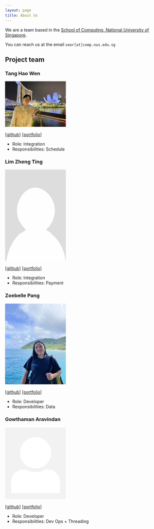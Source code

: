 ```yaml
---
layout: page
title: About Us
---
```


We are a team based in the [School of Computing, National University of Singapore](http://www.comp.nus.edu.sg).

You can reach us at the email `seer[at]comp.nus.edu.sg`

## Project team

### Tang Hao Wen

<img src="images/hwww23.png" width="200px">

[[github](https://github.com/hwww23)]
[[portfolio](team/johndoe.md)]

* Role: Integration
* Responsibilities: Schedule

### Lim Zheng Ting

<img src="images/al-zt.png" width="200px">

[[github](http://github.com/AL-ZT)]
[[portfolio](team/johndoe.md)]

* Role: Integration
* Responsibilities: Payment

### Zoebelle Pang

<img src="images/zoebelle-pang.png" width="200px">

[[github](http://github.com/johndoe)] [[portfolio](team/johndoe.md)]

* Role: Developer
* Responsibilities: Data

### Gowthaman Aravindan

<img src="images/gowthaman-aravindan.png" width="200px">

[[github](http://github.com/johndoe)]
[[portfolio](team/johndoe.md)]

* Role: Developer
* Responsibilities: Dev Ops + Threading
